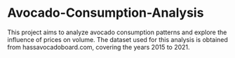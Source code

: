 # Avocado-Consumption-Analysis
This project aims to analyze avocado consumption patterns and explore the influence of prices on volume. The dataset used for this analysis is obtained from hassavocadoboard.com, covering the years 2015 to 2021.
